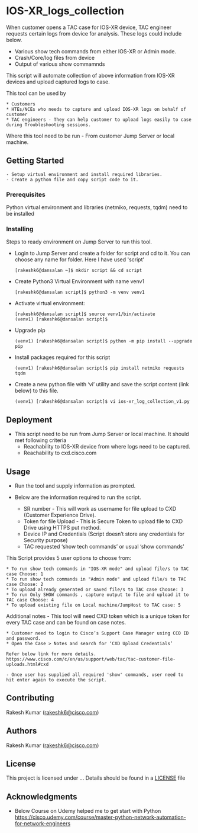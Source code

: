 # IOS-XR_logs_collection

When customer opens a TAC case for IOS-XR device, TAC engineer requests certain logs from device for analysis. These logs could include below.

   - Various show tech commands from either IOS-XR or Admin mode.
   - Crash/Core/log files from device
   - Output of various show commamnds
   
This script will automate collection of above information from IOS-XR devices and upload captured logs to case.

This tool can be used by

	* Customers
	* HTEs/NCEs who needs to capture and upload IOS-XR logs on behalf of customer
	* TAC engineers - They can help customer to upload logs easily to case during Troubleshooting sessions.

Where this tool need to be run
	- From customer Jump Server or local machine.
	

## Getting Started

	- Setup virtual environment and install required libraries.  	
  	- Create a python file and copy script code to it.
  	

### Prerequisites

Python virtual environment and libraries (netmiko, requests, tqdm) need to be installed

### Installing

Steps to ready environment on Jump Server to run this tool.

- Login to Jump Server and create a folder for script and cd to it. You can choose any name for folder. Here I have used 'script'
	
	`[rakeshk6@dansalan ~]$ mkdir script && cd script`

- Create Python3 Virtual Environment with name venv1	
	
	`[rakeshk6@dansalan script]$ python3 -m venv venv1`
	
- Activate virtual environment:
	
	```
	[rakeshk6@dansalan script]$ source venv1/bin/activate
  	(venv1) [rakeshk6@dansalan script]$
	```
  	
- Upgrade pip
  	
  	`(venv1) [rakeshk6@dansalan script]$ python -m pip install --upgrade pip`
  	
- Install packages required for this script
  	
  	`(venv1) [rakeshk6@dansalan script]$ pip install netmiko requests tqdm`
  	
- Create a new python file with ‘vi’ utility and save the script content (link below) to this file.
	
	`(venv1) [rakeshk6@dansalan script]$ vi ios-xr_log_collection_v1.py`
	

## Deployment

- This script need to be run from Jump Server or local machine. It should met following criteria
	- Reachability to IOS-XR device from where logs need to be captured.
	- Reachability to cxd.cisco.com

## Usage

- Run the tool and supply information as prompted.

- Below are the information required to run the script.

   * SR number - This will work as username for file upload to CXD (Customer Experience Drive).
   * Token for file Upload - This is Secure Token to upload file to CXD Drive using HTTPS put method.
   * Device IP and Credentials (Script doesn’t store any credentials for Security purpose)
   * TAC requested ‘show tech commands’ or usual ‘show commands’
   

This Script provides 5 user options to choose from:


    * To run show tech commands in "IOS-XR mode" and upload file/s to TAC case Choose: 1
    * To run show tech commands in "Admin mode" and upload file/s to TAC case Choose: 2
    * To upload already generated or saved file/s to TAC case Choose: 3
    * To run Only SHOW commands , capture output to file and upload it to TAC case Choose: 4
    * To upload existing file on Local machine/JumpHost to TAC case: 5
   

Additional notes
	- This tool will need CXD token which is a unique token for every TAC case and can be found on case notes.
	
    * Customer need to login to Cisco’s Support Case Manager using CCO ID and password.
    * Open the Case > Notes and search for ‘CXD Upload Credentials’

	Refer below link for more details.
	https://www.cisco.com/c/en/us/support/web/tac/tac-customer-file-uploads.html#cxd
	
	- Once user has supplied all required 'show' commands, user need to hit enter again to execute the script.

## Contributing

Rakesh Kumar (rakeshk6@cisco.com)

## Authors

Rakesh Kumar (rakeshk6@cisco.com)

## License

This project is licensed under ...
Details should be found in a [LICENSE](https://wwwin-github.cisco.com/AIDE/ios-xr_logs_collection/blob/master/LICENSE) file

## Acknowledgments

* Below Course on Udemy helped me to get start with Python
https://cisco.udemy.com/course/master-python-network-automation-for-network-engineers
